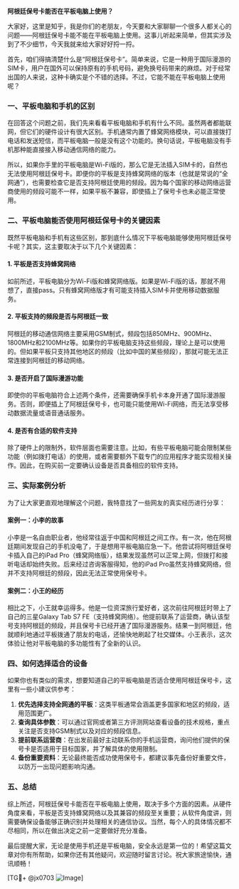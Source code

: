 **阿根廷保号卡能否在平板电脑上使用？**

大家好，这里是知乎，我是你们的老朋友，今天要和大家聊聊一个很多人都关心的问题——阿根廷保号卡能不能在平板电脑上使用。这事儿听起来简单，但其实涉及到了不少细节，今天我就来给大家好好捋一捋。

首先，咱们得搞清楚什么是“阿根廷保号卡”。简单来说，它是一种用于国际漫游的SIM卡，用户在国外可以保持原有的手机号码，避免换号码带来的麻烦。对于经常出国的人来说，这种卡确实是个不错的选择。不过，它能不能在平板电脑上使用呢？

### 一、平板电脑和手机的区别

在回答这个问题之前，我们先来看看平板电脑和手机有什么不同。虽然两者都能联网，但它们的硬件设计有很大区别。手机通常内置了蜂窝网络模块，可以直接拨打电话和发送短信，而平板电脑一般是没有这个功能的。换句话说，平板电脑没有手机那种能直接接入移动通信网络的能力。

所以，如果你手里的平板电脑是Wi-Fi版的，那么它是无法插入SIM卡的，自然也无法使用阿根廷保号卡。即便你的平板是支持蜂窝网络的版本（也就是常说的“全网通”），也需要检查它是否支持阿根廷使用的频段。因为每个国家的移动网络运营商使用的频段可能不一样，如果平板不兼容，即使插上了保号卡也未必能正常使用。

### 二、平板电脑能否使用阿根廷保号卡的关键因素

既然平板电脑和手机有这些区别，那到底什么情况下平板电脑能够使用阿根廷保号卡呢？其实，这主要取决于以下几个关键因素：

#### 1. 平板是否支持蜂窝网络
如前所述，平板电脑分为Wi-Fi版和蜂窝网络版。如果是Wi-Fi版的话，那就不用想了，直接pass。只有蜂窝网络版才有可能支持插入SIM卡并使用移动数据服务。

#### 2. 平板支持的频段是否与阿根廷一致
阿根廷的移动通信网络主要采用GSM制式，频段包括850MHz、900MHz、1800MHz和2100MHz等。如果你的平板电脑支持这些频段，理论上是可以使用的。但如果平板只支持其他地区的频段（比如中国的某些频段），那就可能无法正常连接到阿根廷的移动网络。

#### 3. 是否开启了国际漫游功能
即使你的平板电脑符合上述两个条件，还需要确保手机卡本身开通了国际漫游服务。否则，即便插上了阿根廷保号卡，也可能只能使用Wi-Fi网络，而无法享受移动数据流量或语音通话服务。

#### 4. 是否有合适的软件支持
除了硬件上的限制外，软件层面也需要注意。比如，有些平板电脑可能会限制某些功能（例如拨打电话）的使用，或者需要额外下载专门的应用程序才能实现相关操作。因此，在购买前一定要确认设备是否具备相应的软件支持。

### 三、实际案例分析

为了让大家更直观地理解这个问题，我特意找了一些网友的真实经历进行分享：

#### 案例一：小李的故事
小李是一名自由职业者，他经常往返于中国和阿根廷之间工作。有一次，他在阿根廷期间发现自己的手机没电了，于是想用平板电脑应急一下。他尝试将阿根廷保号卡插入自己的iPad Pro（蜂窝网络版），结果发现虽然可以正常上网，但拨打和接听电话却始终失败。后来经过咨询客服得知，他的iPad Pro虽然支持蜂窝网络，但并不支持阿根廷的频段，因此无法正常使用保号卡。

#### 案例二：小王的经历
相比之下，小王就幸运得多。他是一位资深旅行爱好者，这次前往阿根廷时带上了自己的三星Galaxy Tab S7 FE（支持蜂窝网络）。他提前联系了运营商，确认该型号支持阿根廷的频段，并且保号卡已经开通了国际漫游服务。结果一到阿根廷，他就顺利地通过平板拨通了朋友的电话，还愉快地刷起了社交媒体。小王表示，这次体验让他对平板电脑的多功能性有了全新的认识。

### 四、如何选择适合的设备

如果你也有类似的需求，想要知道自己的平板电脑是否适合使用阿根廷保号卡，这里有一些小建议供参考：

1. **优先选择支持全网通的平板**：这类平板通常会涵盖更多国家和地区的频段，适用范围更广。
2. **查询具体参数**：可以通过官网或者第三方评测网站查看设备的技术规格，重点关注是否支持GSM制式以及对应的频段信息。
3. **提前联系运营商**：在出发前最好主动联系你的手机运营商，询问他们提供的保号卡是否适用于目标国家，并了解具体的使用限制。
4. **备份重要资料**：无论最终能否成功使用保号卡，都建议事先备份好重要文件，以防万一出现问题影响沟通。

### 五、总结

综上所述，阿根廷保号卡能否在平板电脑上使用，取决于多个方面的因素。从硬件角度来看，平板是否支持蜂窝网络以及其兼容的频段至关重要；从软件角度讲，则需要确保设备能够正确识别并处理相关的通信协议。当然，每个人的具体情况都不尽相同，所以在做出决定之前一定要做好充分准备。

最后提醒大家，无论是使用手机还是平板电脑，安全永远是第一位的！希望这篇文章对你有所帮助，如果你还有其他疑问，欢迎随时留言讨论。祝大家旅途愉快，通讯顺畅！

[TG💪+ @jx0703 ![Image](https://github.com/user-attachments/assets/dbca1d08-cadb-493c-b0ec-ad6f7a83f270)]